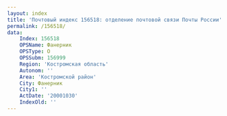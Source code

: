 ```yaml
---
layout: index
title: 'Почтовый индекс 156518: отделение почтовой связи Почты России'
permalink: /156518/
data:
    Index: 156518
    OPSName: Фанерник
    OPSType: О
    OPSSubm: 156999
    Region: 'Костромская область'
    Autonom: ''
    Area: 'Костромской район'
    City: Фанерник
    City1: ''
    ActDate: '20001030'
    IndexOld: ''
---
```

